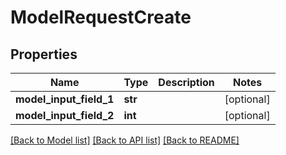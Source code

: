 # ModelRequestCreate

## Properties
Name | Type | Description | Notes
------------ | ------------- | ------------- | -------------
**model_input_field_1** | **str** |  | [optional] 
**model_input_field_2** | **int** |  | [optional] 

[[Back to Model list]](../README.md#documentation-for-models) [[Back to API list]](../README.md#documentation-for-api-endpoints) [[Back to README]](../README.md)


